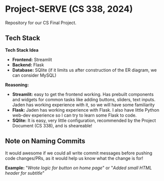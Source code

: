 # Project-SERVE (CS 338, 2024)
Repository for our CS Final Project. 

## Tech Stack
**Tech Stack Idea**
- **Frontend:** Streamlit
- **Backend:** Flask
- **Database:** SQlite (if it limits us after construction of the ER diagram, we can consider MySQL)

**Reasoning:**
- **Streamlit:** easy to get the frontend working. Has prebuilt components and widgets for common tasks like adding buttons, sliders, text inputs. Jaden has working experience with it, so we will have some familiarity
- **Flask:** Jaden has working experience with Flask. I also have little Python web-dev experience so I can try to learn some Flask to code.
- **SQlite:** It is easy, very little configuration, recommended by the Project Document (CS 338), and is sheareable! 

## Note on Naming Commits
It would awesome if we could all write commit messages before pushing code changes/PRs, as it would help us know what the change is for!

**Example:** "_Wrote logic for button on home page_" or "_Added small HTML header for subtitle_"
